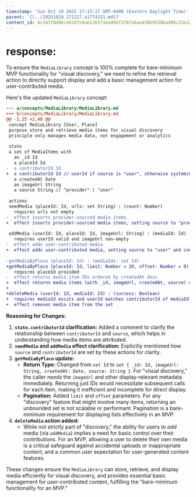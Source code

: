 ```yaml
---
timestamp: 'Sun Oct 19 2025 17:13:27 GMT-0400 (Eastern Daylight Time)'
parent: '[[../20251019_171327.a1774331.md]]'
content_id: bc341f8d0bc48187c0ab12b5fa4ad06f2f0fa6aa438b9550ba496c23e229f9c8
---
```


# response:

To ensure the `MediaLibrary` concept is 100% complete for bare-minimum MVP functionality for "visual discovery," we need to refine the retrieval action to directly support display and add a basic management action for user-contributed media.

Here's the updated `MediaLibrary` concept:

```diff
--- a/concepts/MediaLibrary/MediaLibrary.md
+++ b/concepts/MediaLibrary/MediaLibrary.md
@@ -2,25 +2,40 @@
 concept MediaLibrary [User, Place]
 purpose store and retrieve media items for visual discovery
 principle only manages media data, not engagement or analytics
 
 state
 a set of MediaItems with
   an _id Id
   a placeId Id
-  a contributorId Id
+  a contributorId Id // userId if source is "user", otherwise system/null
   a createdAt Date
   an imageUrl String
   a source String // "provider" | "user"
 
 actions
 seedMedia (placeId: Id, urls: set String) : (count: Number)
   requires urls not empty
-  effect inserts provider-sourced media items
+  effect inserts provider-sourced media items, setting source to "provider"
 
 addMedia (userId: Id, placeId: Id, imageUrl: String) : (mediaId: Id)
   requires userId valid and imageUrl non-empty
-  effect adds user-contributed media
+  effect adds user-contributed media, setting source to "user" and contributorId to userId
 
-getMediaByPlace (placeId: Id) : (mediaIds: set Id)
+getMediaByPlace (placeId: Id, limit: Number = 20, offset: Number = 0) : (mediaItems: set { _id: Id, imageUrl: String, createdAt: Date, source: String })
   requires placeId provided
-  effect returns media item IDs ordered by createdAt desc
+  effect returns media items (with _id, imageUrl, createdAt, source) ordered by createdAt desc, limited by count and offset
+
+deleteMedia (userId: Id, mediaId: Id) : (success: Boolean)
+  requires mediaId exists and userId matches contributorId of mediaId
+  effect removes media item from the set
```

**Reasoning for Changes:**

1. **`state.contributorId` clarification:** Added a comment to clarify the relationship between `contributorId` and `source`, which helps in understanding how media items are attributed.
2. **`seedMedia` and `addMedia` effect clarification:** Explicitly mentioned how `source` and `contributorId` are set by these actions for clarity.
3. **`getMediaByPlace` update:**
   * **Return Type:** Changed from `set Id` to `set { _id: Id, imageUrl: String, createdAt: Date, source: String }`. For "visual discovery," the caller *needs* the `imageUrl` and other display-relevant metadata immediately. Returning just IDs would necessitate subsequent calls for each item, making it inefficient and incomplete for direct display.
   * **Pagination:** Added `limit` and `offset` parameters. For any "discovery" feature that might involve many items, returning an unbounded set is not scalable or performant. Pagination is a bare-minimum requirement for displaying lists effectively in an MVP.
4. **`deleteMedia` action added:**
   * While not strictly part of "discovery," the ability for users to *add* media (via `addMedia`) implies a need for basic control over their contributions. For an MVP, allowing a user to delete their own media is a critical safeguard against accidental uploads or inappropriate content, and a common user expectation for user-generated content features.

These changes ensure the `MediaLibrary` can store, retrieve, and display media efficiently for visual discovery, and provides essential basic management for user-contributed content, fulfilling the "bare-minimum functionality for an MVP."
